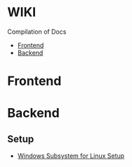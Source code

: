 # WIKI
Compilation of Docs
- [Frontend](#frontend)
- [Backend](#backend)



# <a name="frontend">Frontend</a>



# <a name="backend">Backend</a>
## Setup
- <a href='./docs/wsl.md'>Windows Subsystem for Linux Setup</a>
